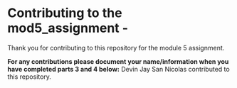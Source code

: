 # Contributing to the mod5_assignment -
Thank you for contributing to this repository for the module 5 assignment.


**For any contributions please document your name/information when you have completed parts 3 and 4 below:**
Devin Jay San Nicolas contributed to this repository.
